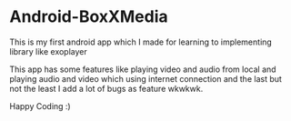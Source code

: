 # Android-BoxXMedia

This is my first android app which I made for learning to implementing library like exoplayer

This app has some features like playing video and audio from local and playing audio and video which using internet connection
and the last but not the least I add a lot of bugs as feature wkwkwk.

Happy Coding :)
